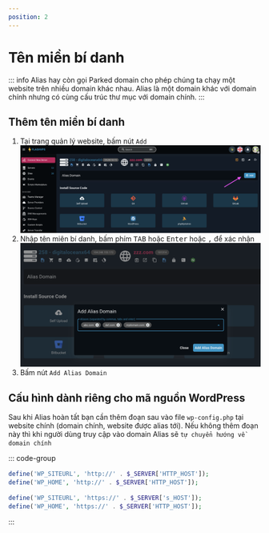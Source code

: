```yaml
---
position: 2
---
```


# Tên miền bí danh

::: info
Alias hay còn gọi Parked domain cho phép chúng ta chạy một website trên nhiều domain khác nhau. Alias là một domain khác với domain chính nhưng có cùng cấu trúc thư mục với domain chính.
:::

## Thêm tên miền bí danh

1. Tại trang quản lý website, bấm nút `Add`
   ![](<../../images/docs/vi/site/alias/Screenshot 2024-04-03 at 14.18.01.png>)
2. Nhập tên miên bí danh, bấm phím <kbd>TAB</kbd> hoặc <kbd>Enter</kbd> hoặc <kbd>,</kbd> để xác nhận
   ![](<../../images/docs/vi/site/alias/Screenshot 2024-04-03 at 14.26.41.png>)
3. Bấm nút `Add Alias Domain`

## Cấu hình dành riêng cho mã nguồn WordPress

Sau khi Alias hoàn tất bạn cần thêm đoạn sau vào file `wp-config.php` tại website chính (domain chính, website được alias tới). Nếu không thêm đoạn này thì khi người dùng truy cập vào domain Alias sẽ `tự chuyển hướng về domain chính`

::: code-group

```php [http]
define('WP_SITEURL', 'http://' . $_SERVER['HTTP_HOST']);
define('WP_HOME', 'http://' . $_SERVER['HTTP_HOST']);
```

```php [https]
define('WP_SITEURL', 'https://' . $_SERVER['s_HOST']);
define('WP_HOME', 'https://' . $_SERVER['HTTP_HOST']);
```

:::
